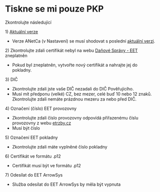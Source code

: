 # Tiskne se mi pouze PKP

Zkontrolujte následující

1\) [Aktuální verze](https://lilka.arrowsys.cz/versions.html)

* Verze ANetCa \(v Nastavení\) se musí shodovat s poslední [aktuální verzi](https://anetca.arrowsys.cz/versions/versions.html).

2\) Zkontrolujte zdali certifikát nebyl na webu [Daňové Správy - EET](http://www.etrzby.cz/) zneplatněn

* Pokud byl zneplatněn, vytvořte nový certifikát a nahrajte jej do pokladny.

3\) DIČ

* Zkontrolujte zdali jste vaše DIČ nezadali do DIČ Pověřujícího. 
* Musí mít předponu \(velké\) CZ, bez mezer, celé buď 10 nebo 12 znaků. Zkontrolujte zdali nemáte prázdnou mezeru za nebo před DIČ.

4\) Označení \(číslo\) EET provozovny

* Zkontrolujte zdali číslo provozovny odpovídá přiřazenému číslu provozovny z webu [etrzby.cz](http://www.etrzby.cz/)
* Musí být číslo

5\) Označení EET pokladny

* Zkontrolujte zdali máte vyplněné číslo pokladny

6\) Certifikát ve formátu .p12

* Certifikát musí být ve formátu .p12

7\) Odesílat do EET ArrowSys

* Služba odesílat do EET ArrowSys by měla být vypnuta



